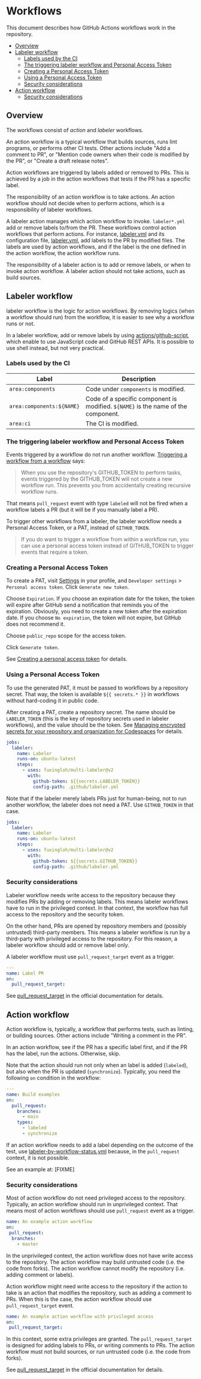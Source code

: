 # Workflows

This document describes how GitHub Actions workflows work in the repository.

<!-- vim-markdown-toc GFM -->

* [Overview](#overview)
* [Labeler workflow](#labeler-workflow)
    * [Labels used by the CI](#labels-used-by-the-ci)
    * [The triggering labeler workflow and Personal Access Token](#the-triggering-labeler-workflow-and-personal-access-token)
    * [Creating a Personal Access Token](#creating-a-personal-access-token)
    * [Using a Personal Access Token](#using-a-personal-access-token)
    * [Security considerations](#security-considerations)
* [Action workflow](#action-workflow)
    * [Security considerations](#security-considerations-1)

<!-- vim-markdown-toc -->

## Overview

The workflows consist of _action_ and _labeler_ workflows.

An action workflow is a typical workflow that builds sources, runs lint
programs, or performs other CI tests. Other actions include "Add a comment to
PR", or "Mention code owners when their code is modified by the PR", or
"Create a draft release notes".

Action workflows are triggered by labels added or removed to PRs. This is
achieved by a job in the action workflows that tests if the PR has a specific
label.

The responsibility of an action workflow is to take actions. An action
workflow should not decide when to perform actions, which is a responsibility
of labeler workflows.

A labeler action manages which action workflow to invoke.  `labeler*.yml` add
or remove labels to/from the PR. These workflows control action workflows
that perform actions. For instance, [labeler.yml](labeler.yml) and its
configuration file, [labeler.yml](../labeler.yml), add labels to
the PR by modified files. The labels are used by action workflows, and if the
label is the one defined in the action workflow, the action workflow runs.

The responsibility of a labeler action is to add or remove labels, or when to
invoke action workflow. A labeler action should not take actions, such as
build sources.

## Labeler workflow

labeler workflow is the logic for action workflows. By removing logics (when
a workflow should run) from the workflow, it is easier to see why a workflow
runs or not.

In a labeler workflow, add or remove labels by using
[actions/github-script](https://github.com/actions/github-script), which
enable to use JavaScript code and GitHub REST APIs. It is possible to use
shell instead, but not very practical.

### Labels used by the CI

| Label             | Description                          |
|-------------------|--------------------------------------|
| `area:components` | Code under `components` is modified. |
| `area:components:${NAME}` | Code of a specific component is modified. `${NAME}` is the name of the component. |
| `area:ci` | The CI is modified. |

### The triggering labeler workflow and Personal Access Token

Events triggered by a workflow do not run another workflow.
[Triggering a workflow from a workflow](https://docs.github.com/en/actions/using-workflows/triggering-a-workflow#triggering-a-workflow-from-a-workflow)
says:

> When you use the repository's GITHUB_TOKEN to perform tasks, events
> triggered by the GITHUB_TOKEN will not create a new workflow run. This
> prevents you from accidentally creating recursive workflow runs.

That means `pull_request` event with type `labeled` will not be fired when a
workflow labels a PR (but it will be if you manually label a PR).

To trigger other workflows from a labeler, the labeler workflow needs a
Personal Access Token, or a PAT, instead of `GITHUB_TOKEN`.

> If you do want to trigger a workflow from within a workflow run, you can use
> a personal access token instead of GITHUB_TOKEN to trigger events that
> require a token.

### Creating a Personal Access Token

To create a PAT, visit [Settings](https://github.com/settings/profile) in your
profile, and `Developer settings` > `Personal access token`. Click `Generate
new token`.

Choose `Expiration`. If you choose an expiration date for the token, the token
will expire after GitHub send a notification that reminds you of the
expiration. Obviously, you need to create a new token after the expiration
date.  If you choose `No expiration`, the token will not expire, but GitHub
does not recommend it.

Choose `public_repo` scope for the access token.

Click `Generate token`.

See
[Creating a personal access token](https://docs.github.com/en/authentication/keeping-your-account-and-data-secure/creating-a-personal-access-token)
for details.

### Using a Personal Access Token

To use the generated PAT, it must be passed to workflows by a repository
secret. That way, the token is available `${{ secrets.* }}` in workflows
without hard-coding it in public code.

After creating a PAT, create a repository secret. The name should be
`LABELER_TOKEN` (this is the key of repository secrets used in labeler
workflows), and the value should be the token. See
[Managing encrypted secrets for your repository and organization for Codespaces](https://docs.github.com/en/codespaces/managing-codespaces-for-your-organization/managing-encrypted-secrets-for-your-repository-and-organization-for-codespaces)
for details.

```yaml
jobs:
  labeler:
    name: Labeler
    runs-on: ubuntu-latest
    steps:
      - uses: fuxingloh/multi-labeler@v2
        with:
          github-token: ${{secrets.LABELER_TOKEN}}
          config-path: .github/labeler.yml
```

Note that if the labeler merely labels PRs just for human-being, not to run
another workflow, the labeler does not need a PAT. Use `GITHUB_TOKEN` in that
case.

```yaml
jobs:
  labeler:
    name: Labeler
    runs-on: ubuntu-latest
    steps:
      - uses: fuxingloh/multi-labeler@v2
        with:
          github-token: ${{secrets.GITHUB_TOKEN}}
          config-path: .github/labeler.yml
```

### Security considerations

Labeler workflow needs write access to the repository because they modifies
PRs by adding or removing labels. This means labeler workflows have to run in
the privileged context. In that context, the workflow has full access to the
repository and the security token.

On the other hand, PRs are opened by repository members and (possibly
untrusted) third-party members. This means a labeler workflow is run by a
third-party with privileged access to the repository. For this reason, a
labeler workflow should add or remove label only.

A labeler workflow must use `pull_request_target` event as a trigger.

```yaml
---
name: Label PR
on:
  pull_request_target:
```
See
[pull_request_target](https://docs.github.com/en/actions/using-workflows/events-that-trigger-workflows#pull_request_target)
in the official documentation for details.

## Action workflow

Action workflow is, typically, a workflow that performs tests, such as
linting, or building sources. Other actions include "Writing a comment in the
PR".

In an action workflow, see if the PR has a specific label first, and if the PR
has the label, run the actions. Otherwise, skip.

Note that the action should run not only when an label is added (`labeled`),
but also when the PR is updated (`synchronize`). Typically, you need the
following `on` condition in the workflow:

```yaml
---
name: Build examples
on:
  pull_request:
    branches:
      - main
    types:
      - labeled
      - synchronize
```

If an action workflow needs to add a label depending on the outcome of the
test, use [labeler-by-workflow-status.yml](labeler-by-workflow-status.yml)
because, in the `pull_request` context, it is not possible.

See an example at: [FIXME]

### Security considerations

Most of action workflow do not need privileged access to the repository.
Typically, an action workflow should run in unprivileged context. That means
most of action workflows should use `pull_request` event as a trigger.

```yaml
name: An example action workflow
on:
 pull_request:
  branches:
    - master
```

In the unprivileged context, the action workflow does not have write access to
the repository. The action workflow may build untrusted code (i.e. the code
from forks). The action workflow cannot modify the repository (i.e. adding
comment or labels).

Action workflow might need write access to the repository if the action to take
is an action that modifies the repository, such as adding a comment to PRs.
When this is the case, the action workflow should use `pull_request_target`
event.

```yaml
name: An example action workflow with privileged access
on:
 pull_request_target:
```

In this context, some extra privileges are granted. The `pull_request_target`
is designed for adding labels to PRs, or writing comments to PRs. The action
workflow must not build sources, or run untrusted code (i.e. the code from
forks).

See
[pull_request_target](https://docs.github.com/en/actions/using-workflows/events-that-trigger-workflows#pull_request_target)
in the official documentation for details.
